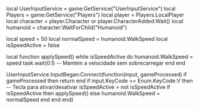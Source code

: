 local UserInputService = game:GetService("UserInputService")
local Players = game:GetService("Players")
local player = Players.LocalPlayer
local character = player.Character or player.CharacterAdded:Wait()
local humanoid = character:WaitForChild("Humanoid")

local speed = 50 
local normalSpeed = humanoid.WalkSpeed
local isSpeedActive = false

local function applySpeed()
    while isSpeedActive do
        humanoid.WalkSpeed = speed
        task.wait(0.1) -- Mantém a velocidade sem sobrecarregar
    end
end

UserInputService.InputBegan:Connect(function(input, gameProcessed)
    if gameProcessed then return end
    if input.KeyCode == Enum.KeyCode.V then -- Tecla para ativar/desativar
        isSpeedActive = not isSpeedActive
        if isSpeedActive then
            applySpeed()
        else
            humanoid.WalkSpeed = normalSpeed
        end
    end
end)
